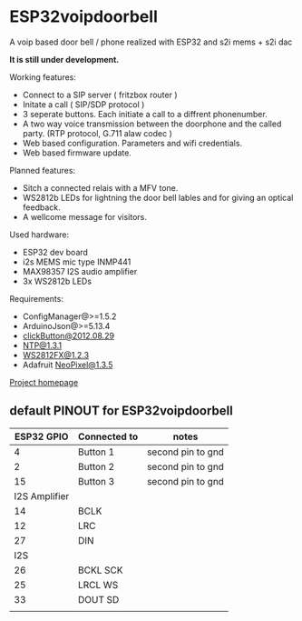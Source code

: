 # ESP32voipdoorbell
A voip based door bell / phone realized with ESP32 and s2i mems + s2i dac

**It is still under development.**

Working features:
* Connect to a SIP server ( fritzbox router )
* Initate a call ( SIP/SDP protocol )
* 3 seperate buttons. Each initiate a call to a diffrent phonenumber.
* A two way voice transmission between the doorphone and the called party. (RTP protocol, G.711 alaw codec )
* Web based configuration. Parameters and wifi credentials.
* Web based firmware update.

Planned features:
* Sitch a connected relais with a MFV tone.
* WS2812b LEDs for lightning the door bell lables and for giving an optical feedback.
* A wellcome message for visitors.

Used hardware:
* ESP32 dev board
* i2s MEMS mic type INMP441
* MAX98357 I2S audio amplifier
* 3x WS2812b LEDs

Requirements:
* ConfigManager@>=1.5.2
* ArduinoJson@>=5.13.4
* clickButton@2012.08.29
* NTP@1.3.1
* WS2812FX@1.2.3
* Adafruit NeoPixel@1.3.5

[Project homepage](https://jensweisskopf.de/wp/esp-32-als-voip-tuersprechstelle/)

## default PINOUT for ESP32voipdoorbell

|ESP32 GPIO   | Connected to | notes             |
|-------------|--------------|-------------------|
|4            | Button 1     | second pin to gnd |
|2            | Button 2     | second pin to gnd |
|15           | Button 3     | second pin to gnd |
|I2S Amplifier|              |                   |
|14           | BCLK         |                   |
|12           | LRC          |                   |
|27           | DIN          |                   |
|I2S          |              |                   |
|26           | BCKL SCK     |                   |
|25           | LRCL WS      |                   |
|33           | DOUT SD      |                   |
|             |              |                   |